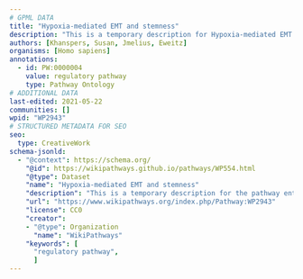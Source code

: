 ```yaml
---
# GPML DATA
title: "Hypoxia-mediated EMT and stemness"
description: "This is a temporary description for Hypoxia-mediated EMT and stemness"
authors: [Khanspers, Susan, Jmelius, Eweitz]
organisms: [Homo sapiens]
annotations:
  - id: PW:0000004
    value: regulatory pathway
    type: Pathway Ontology
# ADDITIONAL DATA
last-edited: 2021-05-22
communities: []
wpid: "WP2943"
# STRUCTURED METADATA FOR SEO
seo:
  type: CreativeWork
schema-jsonld:
  - "@context": https://schema.org/
    "@id": https://wikipathways.github.io/pathways/WP554.html
    "@type": Dataset
    "name": "Hypoxia-mediated EMT and stemness"
    "description": "This is a temporary description for the pathway entitled: Hypoxia-mediated EMT and stemness"
    "url": "https://www.wikipathways.org/index.php/Pathway:WP2943"
    "license": CC0
    "creator":
    - "@type": Organization
      "name": "WikiPathways"
    "keywords": [
      "regulatory pathway",
      ]
---
```

